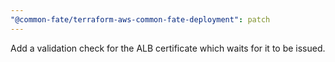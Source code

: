 ```yaml
---
"@common-fate/terraform-aws-common-fate-deployment": patch
---
```


Add a validation check for the ALB certificate which waits for it to be issued.
